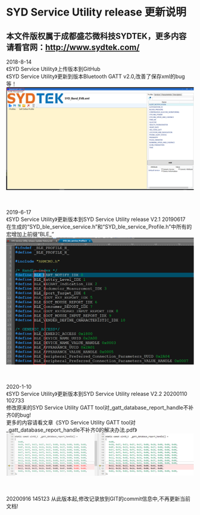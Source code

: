 # SYD Service Utility release 更新说明  
## 本文件版权属于成都盛芯微科技SYDTEK，更多内容请看官网：<a href="http://www.sydtek.com/" title="Title">http://www.sydtek.com/</a>

2018-8-14  
《SYD Service Utility》上传版本到GitHub   
《SYD Service Utility》更新到版本Bluetooth GATT  v2.0,改善了保存xml的bug等！  
 ![image](https://github.com/SydtekInc/SydtekInc_inform/raw/master/image/ServiceUtilityV2.0.png)
<br/><br/><br/>

2019-6-17  
《SYD Service Utility》更新版本到SYD Service Utility release V2.1 20190617   
 在生成的“SYD_ble_service_service.h”和“SYD_ble_service_Profile.h”中所有的宏增加上前缀“BLE_”  
 ![image](https://github.com/SydtekInc/SydtekInc_inform/raw/master/image/ServiceUtilityV2.1.png)
<br/><br/><br/>

2020-1-10  
《SYD Service Utility》更新版本到SYD Service Utility release V2.2 20200110 102733     
 修改原来的SYD Service Utility GATT tool对_gatt_database_report_handle不补齐0的bug!  
 更多的内容请看文章《SYD Service Utility GATT tool对_gatt_database_report_handle不补齐0的解决办法.pdf》  
 ![image](https://github.com/SydtekInc/SydtekInc_inform/raw/master/image/ServiceUtilityV2.2.png)
<br/><br/><br/>


20200916 145123 
	从此版本起,修改记录放到GIT的commit信息中,不再更新当前文档!  
<br/><br/><br/>